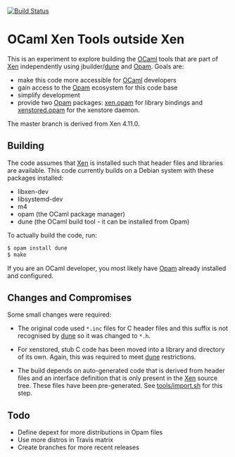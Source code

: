 
[![Build Status](https://travis-ci.org/lindig/xen-ocaml-tools.svg?branch=master)](https://travis-ci.org/lindig/xen-ocaml-tools)

# OCaml Xen Tools outside Xen

This is an experiment to explore building the [OCaml] tools that are
part of [Xen] independently using jbuilder/[dune] and [Opam]. Goals are:

* make this code more accessible for [OCaml] developers
* gain access to the [Opam] ecosystem for this code base
* simplify development
* provide two [Opam] packages: [xen.opam](xen.opam) for library bindings
  and [xenstored.opam](xenstored.opam) for the xenstore daemon.

The master branch is derived from Xen 4.11.0.

## Building

The code assumes that [Xen] is installed such that header files and
libraries are available. This code currently builds on a Debian system
with these packages installed:

* libxen-dev
* libsystemd-dev
* m4
* opam (the OCaml package manager)
* dune (the OCaml build tool - it can be installed from Opam)

To actually build the code, run:

```sh
$ opam install dune
$ make
```

If you are an OCaml developer, you most likely have [Opam] already
installed and configured.

## Changes and Compromises

Some small changes were required:

* The original code used `*.inc` files for C header files and this 
  suffix is not recognised by [dune] so it was changed to `*.h`.

* For xenstored, stub C code has been moved into a library and
  directory of its own. Again, this was required to meet [dune]
  restrictions.

* The build depends on auto-generated code that is derived from header
  files and an interface definition that is only present in the [Xen]
  source tree. These files have been pre-generated. See
  [tools/import.sh](tools/import.sh) for this step.

## Todo

* Define depext for more distributions in Opam files
* Use more distros in Travis matrix
* Create branches for more recent releases

[OCaml]:      https://www.ocam.org/
[Xen]:        http://xenbits.xen.org/
[dune]:       https://github.com/ocaml/dune
[manual]:     https://jbuilder.readthedocs.io/en/latest/
[Opam]:       https://opam.ocaml.org/

<!-- vim: set et -->

